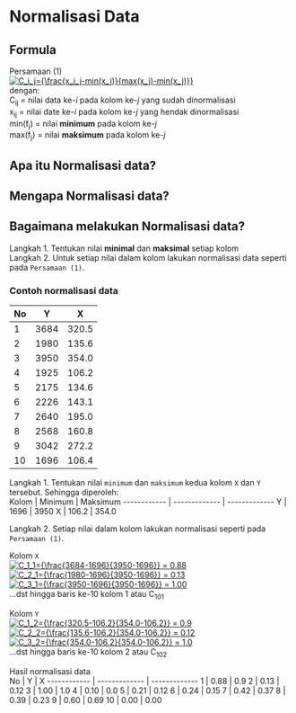 # Normalisasi Data

## Formula
Persamaan (1) <br>
<a href="https://www.codecogs.com/eqnedit.php?latex=C_i_j={\frac{x_i_j-min(f_j)}{max(x_j)-min(x_j)}}" target="_blank"><img src="https://latex.codecogs.com/svg.latex?C_i_j={\frac{x_i_j-min(x_j)}{max(x_j)-min(x_j)}}" title="C_i_j={\frac{x_i_j-min(x_j)}{max(x_j)-min(x_j)}}" /></a> <br>
dengan:<br>
C<sub>ij</sub> = nilai data ke-_i_ pada kolom ke-_j_ yang sudah dinormalisasi<br>
x<sub>ij</sub> = nilai date ke-_i_ pada kolom ke-_j_ yang hendak dinormalisasi<br>
min(f<sub>j</sub>) = nilai **minimum** pada kolom ke-_j_<br>
max(f<sub>j</sub>) = nilai **maksimum** pada kolom ke-_j_<br>
## Apa itu Normalisasi data?
## Mengapa Normalisasi data?
## Bagaimana melakukan Normalisasi data?
Langkah 1. Tentukan nilai **minimal** dan **maksimal** setiap kolom <br>
Langkah 2. Untuk setiap nilai dalam kolom lakukan normalisasi data seperti pada `Persamaan (1)`.

### Contoh normalisasi data
No | Y | X 
------------ | ------------- | -------------
1 |  3684 | 320.5
2 |  1980 | 135.6
3 |  3950 | 354.0
4 |  1925 | 106.2
5 |  2175 | 134.6
6 |  2226 | 143.1
7 |  2640 | 195.0
8 |  2568 | 160.8
9 |  3042 | 272.2
10 |  1696 | 106.4

Langkah 1. Tentukan nilai `minimum` dan `maksimum` kedua kolom `X` dan `Y` tersebut. Sehingga diperoleh:<br>
Kolom | Minimum | Maksimum 
------------ | ------------- | -------------
Y |  1696 | 3950
X |  106.2 | 354.0

Langkah 2. Setiap nilai dalam kolom lakukan normalisasi seperti pada `Persamaan (1)`.<p>
Kolom `X`<br>
<a href="https://www.codecogs.com/eqnedit.php?latex=C_1_1={\frac{3684-1696}{3950-1696}}&space;=&space;0.88" target="_blank"><img src="https://latex.codecogs.com/svg.latex?C_1_1={\frac{3684-1696}{3950-1696}}&space;=&space;0.88" title="C_1_1={\frac{3684-1696}{3950-1696}} = 0.88" /></a> <br>
<a href="https://www.codecogs.com/eqnedit.php?latex=C_2_1={\frac{1980-1696}{3950-1696}}&space;=&space;0.13" target="_blank"><img src="https://latex.codecogs.com/svg.latex?C_2_1={\frac{1980-1696}{3950-1696}}&space;=&space;0.13" title="C_2_1={\frac{1980-1696}{3950-1696}} = 0.13" /></a> <br>
<a href="https://www.codecogs.com/eqnedit.php?latex=C_3_1={\frac{3950-1696}{3950-1696}}&space;=&space;1.00" target="_blank"><img src="https://latex.codecogs.com/svg.latex?C_3_1={\frac{3950-1696}{3950-1696}}&space;=&space;1.00" title="C_3_1={\frac{3950-1696}{3950-1696}} = 1.00" /></a> <br>
  ...dst hingga baris ke-10 kolom 1 atau C<sub>101</sub><p>
 
 Kolom `Y`<br>
 <a href="https://www.codecogs.com/eqnedit.php?latex=C_1_2={\frac{320.5-106.2}{354.0-106.2}}&space;=&space;0.9" target="_blank"><img src="https://latex.codecogs.com/svg.latex?C_1_2={\frac{320.5-106.2}{354.0-106.2}}&space;=&space;0.9" title="C_1_2={\frac{320.5-106.2}{354.0-106.2}} = 0.9" /></a> <br>
 <a href="https://www.codecogs.com/eqnedit.php?latex=C_2_2={\frac{135.6-106.2}{354.0-106.2}}&space;=&space;0.12" target="_blank"><img src="https://latex.codecogs.com/svg.latex?C_2_2={\frac{135.6-106.2}{354.0-106.2}}&space;=&space;0.12" title="C_2_2={\frac{135.6-106.2}{354.0-106.2}} = 0.12" /></a> <br>
 <a href="https://www.codecogs.com/eqnedit.php?latex=C_3_2={\frac{354.0-106.2}{354.0-106.2}}&space;=&space;1.0" target="_blank"><img src="https://latex.codecogs.com/svg.latex?C_3_2={\frac{354.0-106.2}{354.0-106.2}}&space;=&space;1.0" title="C_3_2={\frac{354.0-106.2}{354.0-106.2}} = 1.0" /></a> <br>
   ...dst hingga baris ke-10 kolom 2 atau C<sub>102</sub><p>
 
Hasil normalisasi data <br>
No | Y | X 
------------ | ------------- | -------------
1 |  0.88 | 0.9
2 |  0.13 | 0.12
3 |  1.00 | 1.0
4 |  0.10 | 0.0
5 |  0.21 | 0.12
6 |  0.24 | 0.15
7 |  0.42 | 0.37
8 |  0.39 | 0.23
9 |  0.60 | 0.69
10 |  0.00 | 0.00
